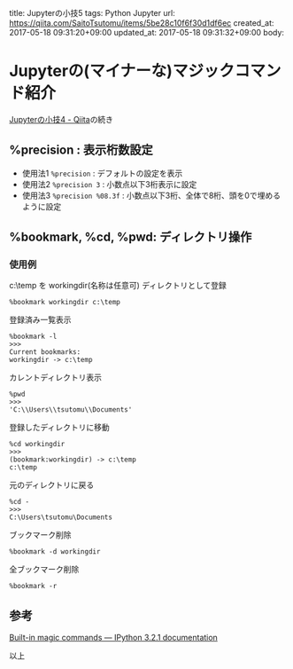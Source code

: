 title: Jupyterの小技5
tags: Python Jupyter
url: https://qiita.com/SaitoTsutomu/items/5be28c10f6f30d1df6ec
created_at: 2017-05-18 09:31:20+09:00
updated_at: 2017-05-18 09:31:32+09:00
body:

# Jupyterの(マイナーな)マジックコマンド紹介
[Jupyterの小技4 - Qiita](http://qiita.com/SaitoTsutomu/items/34847c066880ebfdebf7)の続き

## %precision : 表示桁数設定

- 使用法1 `%precision` : デフォルトの設定を表示
- 使用法2 `%precision 3` : 小数点以下3桁表示に設定
- 使用法3 `%precision %08.3f` : 小数点以下3桁、全体で8桁、頭を0で埋めるように設定

## %bookmark, %cd, %pwd: ディレクトリ操作

### 使用例
c:\temp を workingdir(名称は任意可) ディレクトリとして登録

```py3:jupyter
%bookmark workingdir c:\temp
```

登録済み一覧表示

```py3:jupyter
%bookmark -l
>>>
Current bookmarks:
workingdir -> c:\temp
```

カレントディレクトリ表示

```py3:jupyter
%pwd
>>>
'C:\\Users\\tsutomu\\Documents'
```

登録したディレクトリに移動

```py3:jupyter
%cd workingdir
>>>
(bookmark:workingdir) -> c:\temp
c:\temp
```

元のディレクトリに戻る

```py3:jupyter
%cd -
>>>
C:\Users\tsutomu\Documents
```

ブックマーク削除

```py3:jupyter
%bookmark -d workingdir
```

全ブックマーク削除

```py3:jupyter
%bookmark -r
```

## 参考
[Built-in magic commands — IPython 3.2.1 documentation](https://ipython.org/ipython-doc/3/interactive/magics.html)

以上

